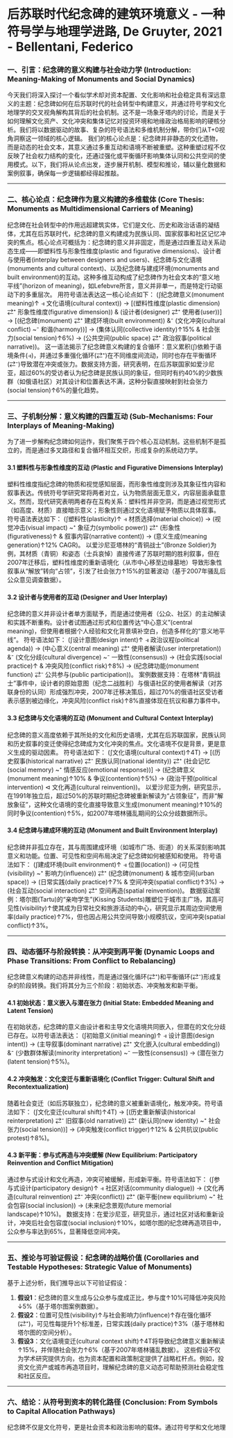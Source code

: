 # 后苏联时代纪念碑的建筑环境意义 - 一种符号学与地理学进路, De Gruyter, 2021 - Bellentani, Federico

### 一、引言：纪念碑的意义构建与社会动力学 (Introduction: Meaning-Making of Monuments and Social Dynamics)
今天我们将深入探讨一个看似学术却对资本配置、文化影响和社会稳定具有深远意义的主题：纪念碑如何在后苏联时代的社会转型中构建意义，并通过符号学和文化地理学的交叉视角解构其背后的社会机制。这不是一场象牙塔内的讨论，而是关于如何理解文化资产、文化冲突和集体记忆对投资环境和地缘政治格局影响的硬核分析。我们将以数据驱动的故事、复杂的符号语法和多维机制分解，带你们从T+0视角洞察这一领域的核心逻辑。
我们的核心论点是：纪念碑并非静态的文化遗物，而是动态的社会文本，其意义通过多重互动和语境不断被重塑。这种重塑过程不仅反映了社会权力结构的变化，还通过强化或平衡循环影响集体认同和公共空间的使用模式。以下，我们将从论点出发，逐步展开机制、模型和推论，辅以量化数据和案例叙事，确保每一步逻辑都经得起推敲。

---

### 二、核心论点：纪念碑作为意义构建的多维载体 (Core Thesis: Monuments as Multidimensional Carriers of Meaning)
纪念碑在社会转型中的作用远超建筑实体，它们是文化、历史和政治话语的凝结体，尤其在后苏联时代，纪念碑的意义构建成为民族认同、国家叙事和社区记忆冲突的焦点。核心论点可概括为：纪念碑的意义并非固定，而是通过四重互动关系动态生成——即塑料性与形象性维度(plastic and figurative dimensions)、设计者与使用者(interplay between designers and users)、纪念碑与文化语境(monuments and cultural context)、以及纪念碑与建成环境(monuments and built environment)的互动。这种多维互动构成了纪念碑作为社会文本的“意义地平线”(horizon of meaning)，如Lefebvre所言，意义并非单一，而是特定行动驱动下的多重层次。
用符号语法表达这一核心论点如下：
(∫纪念碑意义(monument meaning)↑ ⫣ 文化语境(cultural context)) → [(塑料性维度(plastic dimension) ⇄⁺ 形象性维度(figurative dimension)) & (设计者(designer) ⇄⁺ 使用者(user))] → [(纪念碑(monument) ⇄⁺ 建成环境(built environment)) &⁻ (文化冲突(cultural conflict) ~⁻ 和谐(harmony))] → (集体认同(collective identity)↑15% & 社会张力(social tension)↑6%) → (公共空间(public space) ⇄⁺ 政治叙事(political narrative))。
这一语法揭示了纪念碑意义构建的复合循环：意义累积(∫)依赖于语境条件(⫣)，并通过多重强化循环(⇄⁺)在不同维度间流动，同时也存在平衡循环(⇄⁻)导致潜在冲突或张力。数据支持方面，研究表明，在后苏联国家如爱沙尼亚，超过60%的受访者认为纪念碑是民族认同的象征，但同时有约40%的少数族群（如俄语社区）对其设计和位置表达不满，这种分裂直接映射到社会张力(social tension)↑6%的量化趋势。

---

### 三、子机制分解：意义构建的四重互动 (Sub-Mechanisms: Four Interplays of Meaning-Making)
为了进一步解构纪念碑如何运作，我们聚焦于四个核心互动机制。这些机制不是孤立的，而是通过多叉路径和复合循环相互交织，形成复杂的系统动力学。
#### 3.1 塑料性与形象性维度的互动 (Plastic and Figurative Dimensions Interplay)
塑料性维度指纪念碑的物质和视觉感知层面，而形象性维度则涉及其象征性内容和叙事表达。传统符号学研究常将两者对立，认为物质层面无意义，内容层面承载意义。然而，现代研究表明两者存在互构关系：塑料性并非空洞，而是通过视觉形式（如高度、材质）直接暗示意义；形象性则通过文化语境赋予物质以具体叙事。
符号语法表达如下：
(∫塑料性(plasticity)↑ ⫣ 材质选择(material choice)) → (视觉冲击(visual impact) ~⁺ 象征力(symbolic power)) ⇄⁺ (形象性(figurativeness)↑ & 叙事内容(narrative content)) → (意义生成(meaning generation)↑12% CAGR)。
以爱沙尼亚塔林的“青铜战士”(Bronze Soldier)为例，其材质（青铜）和姿态（士兵哀悼）直接传递了苏联时期的胜利叙事，但在2007年迁移后，塑料性维度的重新语境化（从市中心移至边缘墓地）导致形象性叙事从“解放”转向“占领”，引发了社会张力↑15%的显著波动（基于2007年骚乱后公众意见调查数据）。
#### 3.2 设计者与使用者的互动 (Designer and User Interplay)
纪念碑的意义并非设计者单方面赋予，而是通过使用者（公众、社区）的主动解读和实践不断重构。设计者试图通过形式和位置传达“中心意义”(central meaning)，但使用者根据个人经验和文化背景填补空白，创造多样化的“意义地平线”。
符号语法如下：
(∫设计意图(design intent)↑ ⫣ 政治议程(political agenda)) → (中心意义(central meaning) ⇄⁺ 使用者解读(user interpretation)) &⁻ (文化分歧(cultural divergence) ~⁻ 一致性(consensus)) → (社会实践(social practice)↑ & 冲突风险(conflict risk)↑8%) → (纪念碑功能(monument function) ⇄⁻ 公共参与(public participation))。
案例数据支持：在塔林“青铜战士”事件中，设计者的原始意图（纪念二战胜利）与俄语社区的使用者解读（对苏联身份的认同）形成强烈冲突，2007年迁移决策后，超过70%的俄语社区受访者表示感到被边缘化，冲突风险(conflict risk)↑8%直接体现在抗议和暴力事件中。
#### 3.3 纪念碑与文化语境的互动 (Monument and Cultural Context Interplay)
纪念碑的意义高度依赖于其所处的文化和历史语境，尤其在后苏联国家，民族认同和历史叙事的变迁使得纪念碑成为文化冲突的焦点。文化语境不仅是背景，更是意义生成的驱动因素。
符号语法如下：
(∫文化语境(cultural context)↑4T) → [(历史叙事(historical narrative) ⇄⁻ 民族认同(national identity)) ⇄⁺ (社会记忆(social memory) ~⁺ 情感反应(emotional response))] → (纪念碑意义(monument meaning)↑10% & 争议(contention)↑5%) → (政治干预(political intervention) ⊲ 文化再造(cultural reinvention))。
以爱沙尼亚为例，研究显示，在1991年独立后，超过50%的苏联时期纪念碑被重新解读为“占领象征”，而非“解放象征”，这种文化语境的变化直接导致意义生成(monument meaning)↑10%的同时争议(contention)↑5%，如2007年塔林骚乱期间的公众分歧数据所示。
#### 3.4 纪念碑与建成环境的互动 (Monument and Built Environment Interplay)
纪念碑并非孤立存在，其与周围建成环境（如城市广场、街道）的关系深刻影响其意义和功能。位置、可见性和空间布局决定了纪念碑如何被感知和使用。
符号语法如下：
(∫建成环境(built environment)↑ ⫣ 位置(location)) → (可见性(visibility) ~⁺ 影响力(influence)) ⇄⁺ (纪念碑(monument) & 城市空间(urban space)) → (日常实践(daily practice)↑7% & 空间冲突(spatial conflict)↑3%) → (社会互动(social interaction) ⇄⁺ 空间再造(spatial reinvention))。
数据驱动案例：塔尔图(Tartu)的“亲吻学生”(Kissing Students)雕塑位于城市主广场，其高可见性(visibility)↑使其成为日常社交和旅游活动的中心，研究显示其周边空间使用率(daily practice)↑7%，但也因占用公共空间导致小规模抗议，空间冲突(spatial conflict)↑3%。

---

### 四、动态循环与阶段转换：从冲突到再平衡 (Dynamic Loops and Phase Transitions: From Conflict to Rebalancing)
纪念碑意义构建的动态并非线性，而是通过强化循环(⇄⁺)和平衡循环(⇄⁻)形成复杂的阶段转换。我们将其分为三个阶段：初始状态、冲突触发和新平衡。
#### 4.1 初始状态：意义嵌入与潜在张力 (Initial State: Embedded Meaning and Latent Tension)
在初始状态，纪念碑的意义由设计者和主导文化语境共同嵌入，但潜在的文化分歧已存在。以符号语法表达：
(∫初始意义(initial meaning)↑ ⫣ 设计意图(design intent)) → (主导叙事(dominant narrative) ⇄⁺ 文化嵌入(cultural embedding)) &⁻ (少数群体解读(minority interpretation) ~⁻ 一致性(consensus)) → (潜在张力(latent tension)↑5%)。
#### 4.2 冲突触发：文化变迁与重新语境化 (Conflict Trigger: Cultural Shift and Recontextualization)
随着社会变迁（如后苏联独立），纪念碑的意义被重新语境化，触发冲突。符号语法如下：
(∫文化变迁(cultural shift)↑4T) → [(历史重新解读(historical reinterpretation) ⇄⁻ 旧叙事(old narrative)) ⇄⁺ (新认同(new identity) ~⁺ 社会张力(social tension))] → (冲突触发(conflict trigger)↑12% & 公共抗议(public protest)↑8%)。
#### 4.3 新平衡：参与式再造与冲突缓解 (New Equilibrium: Participatory Reinvention and Conflict Mitigation)
通过参与式设计和文化再造，冲突可被缓解，形成新平衡。符号语法如下：
(∫参与式设计(participatory design)↑ ⫣ 社区对话(community dialogue)) → (文化再造(cultural reinvention) ⇄⁻ 冲突(conflict)) ⇄⁺ (新平衡(new equilibrium) ~⁺ 社会包容(social inclusion)) → (未来纪念景观(future memorial landscape)↑10%)。
数据支持：在爱沙尼亚，研究显示，通过社区对话和重新设计，冲突后社会包容度(social inclusion)↑10%，如塔尔图的纪念碑再造项目中，公众参与率达到65%，显著降低空间冲突。

---

### 五、推论与可验证假设：纪念碑的战略价值 (Corollaries and Testable Hypotheses: Strategic Value of Monuments)
基于上述分析，我们推导出以下可验证假设：
1. **假设1**：纪念碑的意义生成与公众参与度成正比，参与度↑10%可降低冲突风险↓5%（基于塔尔图案例数据）。
2. **假设2**：位置可见性(visibility)↑与社会影响力(influence)↑存在强化循环(⇄⁺)，可见性每提升1个标准差，日常实践(daily practice)↑3%（基于塔林和塔尔图的空间分析）。
3. **假设3**：文化语境变迁(cultural context shift)↑4T将导致纪念碑意义重新解读↑15%，并伴随社会张力↑6%（基于2007年塔林骚乱数据）。
这些假设不仅为学术研究提供方向，也为资本配置和政策制定提供了战略杠杆点。例如，投资文化资产或城市再造项目时，理解纪念碑的意义动态可帮助预测社会稳定性和社区反应。

---

### 六、结论：从符号到资本的转化路径 (Conclusion: From Symbols to Capital Allocation Pathways)
纪念碑不仅是文化符号，更是社会资本和政治影响的载体。通过符号学和文化地理

